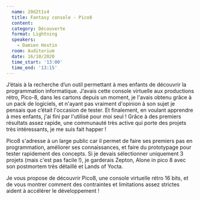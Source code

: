 ```yaml
---
  name: 20d2t1s4
  title: Fantasy console - Pico8
  content:
  category: Découverte
  format: Lightning
  speakers: 
    - Damien Hostin
  room: Auditorium
  date: 16/10/2020
  time_start: '13:00'
  time_end: '13:15'
---
```

J’étais à la recherche d’un outil permettant à mes enfants de découvrir la programmation informatique. J’avais cette console virtuelle aux productions rétro, Pico-8, dans les cartons depuis un moment, je l'avais obtenu grâce à un pack de logiciels, et n'ayant pas vraiment d'opinion à son sujet je pensais que c’était l'occasion de tester. Et finalement, en voulant apprendre à mes enfants, j'ai fini par l'utilisé pour moi seul ! Grâce à des premiers résultats assez rapide, une communauté très active qui porte des projets très intéressants, je me suis fait happer !

Pico8 s'adresse à un large public car il permet de faire ses premiers pas en programmation, améliorer ses connaissances, et faire du prototypage pour tester rapidement des concepts. Si je devais sélectionner uniquement 3 projets (mais c'est pas facile !), je garderais Zepton, Alone in pico 8 avec son postmortem très détaillé et Lands of Yocta.

Je vous propose de découvrir Pico8, une console virtuelle rétro 16 bits, et de vous montrer comment des contraintes et limitations assez strictes aident à accélérer le développement !

